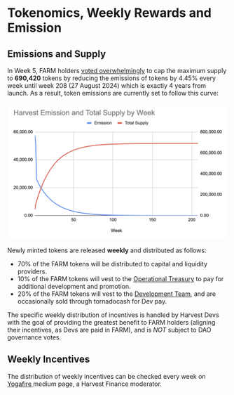 # Tokenomics, Weekly Rewards and Emission

## Emissions and Supply

In Week 5, FARM holders [voted overwhelmingly](https://snapshot.page/#/farm/proposal/QmQvoNCNhz5dARMgR82vFPeHAMPqMahHgsHjPYggFuAkGZ) to cap the maximum supply to **690,420** tokens by reducing the emissions of tokens by 4.45% every week until week 208 \(27 August 2024\) which is exactly 4 years from launch. As a result, token emissions are currently set to follow this curve:

![](../.gitbook/assets/emissions.png)

Newly minted tokens are released **weekly** and distributed as follows:

* 70% of the FARM tokens will be distributed to capital and liquidity providers. 
* 10% of the FARM tokens will vest to the [Operational Treasury](https://etherscan.io/address/0x843002b1d545ef7abb71c716e6179570582faa40) to pay for additional development and promotion.
* 20% of the FARM tokens will vest to the [Development Team](https://etherscan.io/address/0x49d71131396f23f0bce31de80526d7c025981c4d), and are occasionally sold through tornadocash for Dev pay.

The specific weekly distribution of incentives is handled by Harvest Devs with the goal of providing the greatest benefit to FARM holders \(aligning their incentives, as Devs are paid in FARM\), and is _NOT_ subject to DAO governance votes.

## Weekly Incentives

The distribution of weekly incentives can be checked every week on [Yogafire ](https://yogafire-genuine.medium.com/)medium page, a Harvest Finance moderator.





